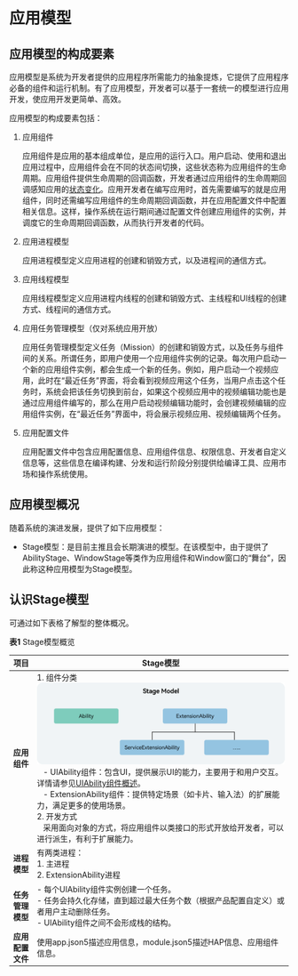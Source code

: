# 应用模型

## 应用模型的构成要素

应用模型是系统为开发者提供的应用程序所需能力的抽象提炼，它提供了应用程序必备的组件和运行机制。有了应用模型，开发者可以基于一套统一的模型进行应用开发，使应用开发更简单、高效。

应用模型的构成要素包括：

1. 应用组件

   应用组件是应用的基本组成单位，是应用的运行入口。用户启动、使用和退出应用过程中，应用组件会在不同的状态间切换，这些状态称为应用组件的生命周期。应用组件提供生命周期的回调函数，开发者通过应用组件的生命周期回调感知应用的[状态变化](cj-uiability-lifecycle.md)。应用开发者在编写应用时，首先需要编写的就是应用组件，同时还需编写应用组件的生命周期回调函数，并在应用配置文件中配置相关信息。这样，操作系统在运行期间通过配置文件创建应用组件的实例，并调度它的生命周期回调函数，从而执行开发者的代码。

2. 应用进程模型

   应用进程模型定义应用进程的创建和销毁方式，以及进程间的通信方式。

3. 应用线程模型

   应用线程模型定义应用进程内线程的创建和销毁方式、主线程和UI线程的创建方式、线程间的通信方式。

4. 应用任务管理模型（仅对系统应用开放）

   应用任务管理模型定义任务（Mission）的创建和销毁方式，以及任务与组件间的关系。所谓任务，即用户使用一个应用组件实例的记录。每次用户启动一个新的应用组件实例，都会生成一个新的任务。例如，用户启动一个视频应用，此时在“最近任务”界面，将会看到视频应用这个任务，当用户点击这个任务时，系统会把该任务切换到前台，如果这个视频应用中的视频编辑功能也是通过应用组件编写的，那么在用户启动视频编辑功能时，会创建视频编辑的应用组件实例，在“最近任务”界面中，将会展示视频应用、视频编辑两个任务。

5. 应用配置文件

   应用配置文件中包含应用配置信息、应用组件信息、权限信息、开发者自定义信息等，这些信息在编译构建、分发和运行阶段分别提供给编译工具、应用市场和操作系统使用。

## 应用模型概况

随着系统的演进发展，提供了如下应用模型：

- Stage模型：是目前主推且会长期演进的模型。在该模型中，由于提供了AbilityStage、WindowStage等类作为应用组件和Window窗口的“舞台”，因此称这种应用模型为Stage模型。

## 认识Stage模型

可通过如下表格了解型的整体概况。

  **表1** Stage模型概览

| 项目 | Stage模型 |
| -------- |  -------- |
| **应用组件** | 1.&nbsp;组件分类<br/>![stage-model-component](figures/stage-model-component.png)<!-- ToBeReviewed -->&nbsp;&nbsp;&nbsp;-&nbsp;UIAbility组件：包含UI，提供展示UI的能力，主要用于和用户交互。详情请参见[UIAbility组件概述](cj-uiability-overview.md)。<br/>&nbsp;&nbsp;&nbsp;-&nbsp;ExtensionAbility组件：提供特定场景（如卡片、输入法）的扩展能力，满足更多的使用场景。<br/>2.&nbsp;开发方式<br/>&nbsp;&nbsp;&nbsp;采用面向对象的方式，将应用组件以类接口的形式开放给开发者，可以进行派生，有利于扩展能力。 |
| **进程模型** |  有两类进程：<br/>1.&nbsp;主进程<br/>2.&nbsp;ExtensionAbility进程 |
|**任务管理模型**  | -&nbsp;每个UIAbility组件实例创建一个任务。<br/>-&nbsp;任务会持久化存储，直到超过最大任务个数（根据产品配置自定义）或者用户主动删除任务。<br/>-&nbsp;UIAbility组件之间不会形成栈的结构。 |
| **应用配置文件**  | 使用app.json5描述应用信息，module.json5描述HAP信息、应用组件信息。 |
